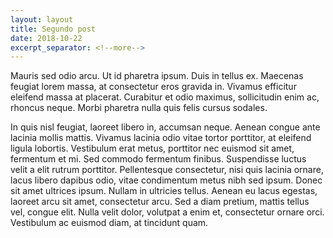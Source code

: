 ```yaml
---
layout: layout
title: Segundo post
date: 2018-10-22
excerpt_separator: <!--more-->
---
```

<div>
Mauris sed odio arcu. Ut id pharetra ipsum. 
<!--more-->
Duis in tellus ex. Maecenas feugiat lorem massa, at consectetur eros gravida in. Vivamus efficitur eleifend massa at placerat. Curabitur et odio maximus, sollicitudin enim ac, rhoncus neque. Morbi pharetra nulla quis felis cursus sodales.

In quis nisl feugiat, laoreet libero in, accumsan neque. Aenean congue ante lacinia mollis mattis. Vivamus lacinia odio vitae tortor porttitor, at eleifend ligula lobortis. Vestibulum erat metus, porttitor nec euismod sit amet, fermentum et mi. Sed commodo fermentum finibus. Suspendisse luctus velit a elit rutrum porttitor. Pellentesque consectetur, nisi quis lacinia ornare, lacus libero dapibus odio, vitae condimentum metus nibh sed ipsum. Donec sit amet ultrices ipsum. Nullam in ultricies tellus. Aenean eu lacus egestas, laoreet arcu sit amet, consectetur arcu. Sed a diam pretium, mattis tellus vel, congue elit. Nulla velit dolor, volutpat a enim et, consectetur ornare orci. Vestibulum ac euismod diam, at tincidunt quam. 
</div>